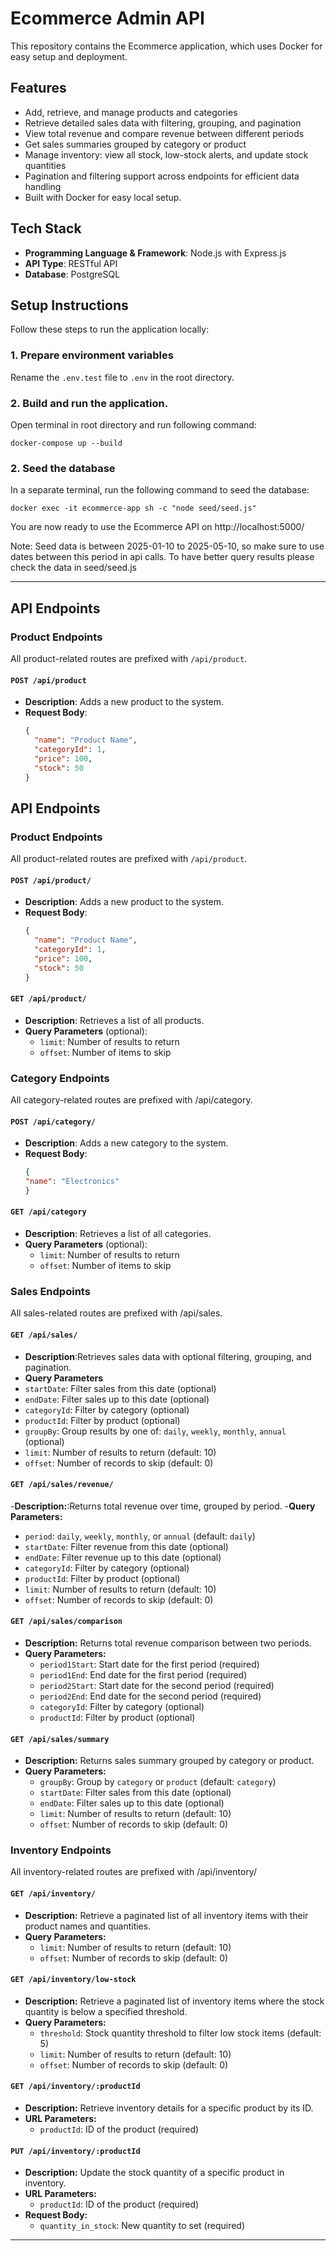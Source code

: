 # Ecommerce Admin API

This repository contains the Ecommerce application, which uses Docker for easy setup and deployment.

## Features

- Add, retrieve, and manage products and categories  
- Retrieve detailed sales data with filtering, grouping, and pagination  
- View total revenue and compare revenue between different periods  
- Get sales summaries grouped by category or product  
- Manage inventory: view all stock, low-stock alerts, and update stock quantities  
- Pagination and filtering support across endpoints for efficient data handling  
- Built with Docker for easy local setup.

## Tech Stack

- **Programming Language & Framework**: Node.js with Express.js  
- **API Type**: RESTful API  
- **Database**: PostgreSQL

## Setup Instructions

Follow these steps to run the application locally:

### 1. Prepare environment variables

Rename the `.env.test` file to `.env` in the root directory.

### 2.  Build and run the application.
Open terminal in root directory and run following command:

```docker-compose up --build```

### 2. Seed the database
In a separate terminal, run the following command to seed the database:

```docker exec -it ecommerce-app sh -c "node seed/seed.js"```

You are now ready to use the Ecommerce API on http://localhost:5000/

Note: Seed data is between 2025-01-10 to 2025-05-10, so make sure to use dates between this period in api calls. To have better query results please check the data in seed/seed.js

---

## API Endpoints

### Product Endpoints

All product-related routes are prefixed with `/api/product`.

#### `POST /api/product`
- **Description**: Adds a new product to the system.
- **Request Body**:
  ```json
  {
    "name": "Product Name",
    "categoryId": 1,
    "price": 100,
    "stock": 50
  }
  ```

## API Endpoints

### Product Endpoints

All product-related routes are prefixed with `/api/product`.

#### `POST /api/product/`
- **Description**: Adds a new product to the system.
- **Request Body**:
  ```json
  {
    "name": "Product Name",
    "categoryId": 1,
    "price": 100,
    "stock": 50
  }

#### `GET /api/product/`
- **Description**: Retrieves a list of all products.
- **Query Parameters** (optional):
  - `limit`: Number of results to return
  - `offset`: Number of items to skip

### Category Endpoints

All category-related routes are prefixed with /api/category.

#### `POST /api/category/`
- **Description**: Adds a new category to the system.
- **Request Body**:
  ```json
  {
  "name": "Electronics"
  }
  
#### `GET /api/category`
- **Description**: Retrieves a list of all categories.
- **Query Parameters** (optional):
  - `limit`: Number of results to return
  - `offset`: Number of items to skip

### Sales Endpoints

All sales-related routes are prefixed with /api/sales.

#### `GET /api/sales/`
- **Description**:Retrieves sales data with optional filtering, grouping, and pagination.
- **Query Parameters**
 - `startDate`: Filter sales from this date (optional)  
 - `endDate`: Filter sales up to this date (optional)  
 - `categoryId`: Filter by category (optional)  
 - `productId`: Filter by product (optional)  
 - `groupBy`: Group results by one of: `daily`, `weekly`, `monthly`, `annual` (optional)  
 - `limit`: Number of results to return (default: 10)  
 - `offset`: Number of records to skip (default: 0)  

#### `GET /api/sales/revenue/`
-**Description:**:Returns total revenue over time, grouped by period.
-**Query Parameters:**
 - `period`: `daily`, `weekly`, `monthly`, or `annual` (default: `daily`)  
 - `startDate`: Filter revenue from this date (optional)  
 - `endDate`: Filter revenue up to this date (optional)  
 - `categoryId`: Filter by category (optional)  
 - `productId`: Filter by product (optional)  
 - `limit`: Number of results to return (default: 10)  
 - `offset`: Number of records to skip (default: 0)  

#### `GET /api/sales/comparison`

- **Description:** Returns total revenue comparison between two periods.  
- **Query Parameters:**  
  - `period1Start`: Start date for the first period (required)  
  - `period1End`: End date for the first period (required)  
  - `period2Start`: Start date for the second period (required)  
  - `period2End`: End date for the second period (required)  
  - `categoryId`: Filter by category (optional)  
  - `productId`: Filter by product (optional)  

#### `GET /api/sales/summary`

- **Description:** Returns sales summary grouped by category or product.  
- **Query Parameters:**  
  - `groupBy`: Group by `category` or `product` (default: `category`)  
  - `startDate`: Filter sales from this date (optional)  
  - `endDate`: Filter sales up to this date (optional)  
  - `limit`: Number of results to return (default: 10)  
  - `offset`: Number of records to skip (default: 0)
 
 ### Inventory Endpoints

All inventory-related routes are prefixed with /api/inventory/

 #### `GET /api/inventory/`

- **Description:** Retrieve a paginated list of all inventory items with their product names and quantities.  
- **Query Parameters:**  
  - `limit`: Number of results to return (default: 10)  
  - `offset`: Number of records to skip (default: 0)  

#### `GET /api/inventory/low-stock`

- **Description:** Retrieve a paginated list of inventory items where the stock quantity is below a specified threshold.  
- **Query Parameters:**  
  - `threshold`: Stock quantity threshold to filter low stock items (default: 5)  
  - `limit`: Number of results to return (default: 10)  
  - `offset`: Number of records to skip (default: 0)  

#### `GET /api/inventory/:productId`

- **Description:** Retrieve inventory details for a specific product by its ID.  
- **URL Parameters:**  
  - `productId`: ID of the product (required)  

#### `PUT /api/inventory/:productId`

- **Description:** Update the stock quantity of a specific product in inventory.  
- **URL Parameters:**  
  - `productId`: ID of the product (required)  
- **Request Body:**  
  - `quantity_in_stock`: New quantity to set (required)  

---




